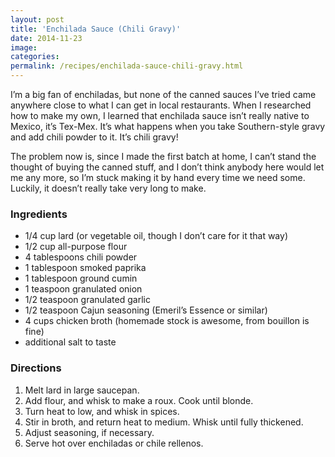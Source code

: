 ```yaml
---
layout: post
title: 'Enchilada Sauce (Chili Gravy)'
date: 2014-11-23
image:
categories:
permalink: /recipes/enchilada-sauce-chili-gravy.html
---
```


I’m a big fan of enchiladas, but none of the canned sauces I’ve tried came anywhere close to what I can get in local restaurants. When I researched how to make my own, I learned that enchilada sauce isn’t really native to Mexico, it’s Tex-Mex. It’s what happens when you take Southern-style gravy and add chili powder to it. It’s chili gravy!

The problem now is, since I made the first batch at home, I can’t stand the thought of buying the canned stuff, and I don’t think anybody here would let me any more, so I’m stuck making it by hand every time we need some. Luckily, it doesn’t really take very long to make.

### Ingredients

- 1/4 cup lard (or vegetable oil, though I don’t care for it that way)
- 1/2 cup all-purpose flour
- 4 tablespoons chili powder
- 1 tablespoon smoked paprika
- 1 tablespoon ground cumin
- 1 teaspoon granulated onion
- 1/2 teaspoon granulated garlic
- 1/2 teaspoon Cajun seasoning (Emeril’s Essence or similar)
- 4 cups chicken broth (homemade stock is awesome, from bouillon is fine)
- additional salt to taste

### Directions

1. Melt lard in large saucepan.
2. Add flour, and whisk to make a roux. Cook until blonde.
3. Turn heat to low, and whisk in spices.
4. Stir in broth, and return heat to medium. Whisk until fully thickened.
5. Adjust seasoning, if necessary.
6. Serve hot over enchiladas or chile rellenos.
